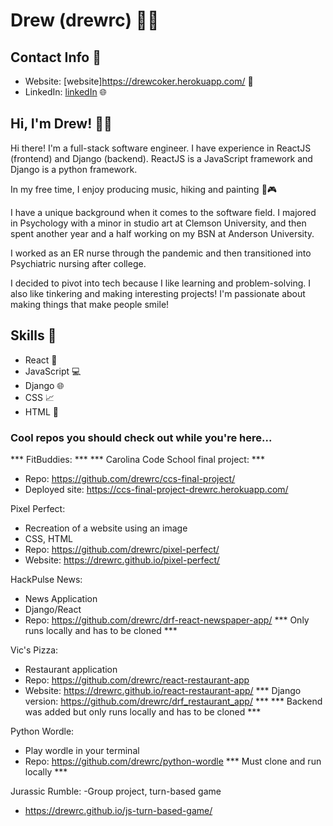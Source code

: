 # Drew (drewrc) 👩‍💻

## Contact Info 📱
- Website: [website]https://drewcoker.herokuapp.com/ 📧
- LinkedIn: [linkedIn](https://www.linkedin.com/in/drew-coker/) 🌐

## Hi, I'm Drew! 👩‍💻
Hi there! I'm a full-stack software engineer. I have experience in ReactJS (frontend) and Django (backend). ReactJS is a JavaScript framework and Django is a python framework. 

In my free time, I enjoy producing music, hiking and painting 🎨🎮

I have a unique background when it comes to the software field. 
I majored in Psychology with a minor in studio art at Clemson University, and then spent another year and a half working on my BSN at Anderson University. 

I worked as an ER nurse through the pandemic and then transitioned into Psychiatric nursing after college. 

I decided to pivot into tech because I like learning and problem-solving. I also like tinkering and making interesting projects! I'm passionate about making things that make people smile! 


## Skills 🚀
- React 🔧
- JavaScript 💻
- Django 🌐
- CSS 📈
- HTML 🎨

### Cool repos you should check out while you're here... 

*** FitBuddies: ***
***  Carolina Code School final project: ***
- Repo: https://github.com/drewrc/ccs-final-project/
- Deployed site: https://ccs-final-project-drewrc.herokuapp.com/

Pixel Perfect: 
- Recreation of a website using an image
- CSS, HTML
- Repo: https://github.com/drewrc/pixel-perfect/ 
- Website: https://drewrc.github.io/pixel-perfect/ 

HackPulse News:
- News Application
- Django/React
- Repo: https://github.com/drewrc/drf-react-newspaper-app/
*** Only runs locally and has to be cloned ***

Vic's Pizza:
- Restaurant application 
- Repo: https://github.com/drewrc/react-restaurant-app
- Website: https://drewrc.github.io/react-restaurant-app/
*** Django version: https://github.com/drewrc/drf_restaurant_app/ ***
*** Backend was added but only runs locally and has to be cloned ***

Python Wordle:
- Play wordle in your terminal
- Repo: https://github.com/drewrc/python-wordle
*** Must clone and run locally ***

Jurassic Rumble:
-Group project, turn-based game
- https://drewrc.github.io/js-turn-based-game/